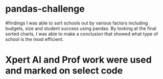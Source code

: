 # pandas-challenge
#findings
I was able to sort schools out by various factors including budgets, size and student success using pandas. By looking at the final sorted charts, I was able to make a conclusion that showed what type of school is the most efficient. 

# Xpert AI and Prof work were used and marked on select code
